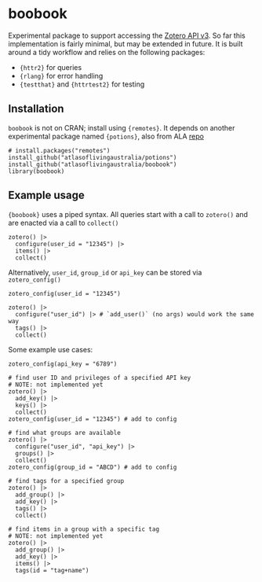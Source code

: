 # boobook
Experimental package to support accessing the 
[Zotero API v3](https://www.zotero.org/support/dev/web_api/v3/start). So far this
implementation is fairly minimal, but may be extended in future. It is built around 
a tidy workflow and relies on the following packages:

- `{httr2}` for queries
- `{rlang}` for error handling
- `{testthat}` and `{httrtest2}` for testing

## Installation
`boobook` is not on CRAN; install using `{remotes}`. It depends on another experimental
package named `{potions}`, also from ALA [repo](https://github.com/AtlasOfLivingAustralia/potions)
```
# install.packages("remotes")
install_github("atlasoflivingaustralia/potions")
install_github("atlasoflivingaustralia/boobook")
library(boobook)
```

## Example usage
`{boobook}` uses a piped syntax. All queries start with a call to `zotero()` and
are enacted via a call to `collect()`

```
zotero() |>
  configure(user_id = "12345") |>
  items() |>
  collect()
```

Alternatively, `user_id`, `group_id` or `api_key` can be stored via `zotero_config()`

```
zotero_config(user_id = "12345")

zotero() |>
  configure("user_id") |> # `add_user()` (no args) would work the same way
  tags() |> 
  collect()
```

Some example use cases:
```
zotero_config(api_key = "6789")

# find user ID and privileges of a specified API key
# NOTE: not implemented yet
zotero() |> 
  add_key() |> 
  keys() |>
  collect()
zotero_config(user_id = "12345") # add to config

# find what groups are available
zotero() |> 
  configure("user_id", "api_key") |>
  groups() |> 
  collect()
zotero_config(group_id = "ABCD") # add to config

# find tags for a specified group
zotero() |> 
  add_group() |> 
  add_key() |>
  tags() |> 
  collect()

# find items in a group with a specific tag
# NOTE: not implemented yet
zotero() |> 
  add_group() |> 
  add_key() |>
  items() |> 
  tags(id = "tag+name")
```
